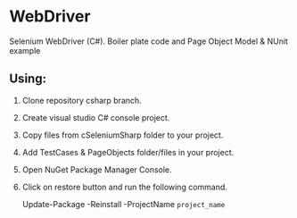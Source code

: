 # WebDriver
Selenium WebDriver (C#). Boiler plate code and Page Object Model & NUnit example

## Using: 
1. Clone repository csharp branch.
2. Create visual studio C# console project.
3. Copy files from cSeleniumSharp folder to your project.
4. Add TestCases & PageObjects folder/files in your project.
5. Open NuGet Package Manager Console.
6. Click on restore button and run the following command.
   
   Update-Package -Reinstall -ProjectName `project_name`

